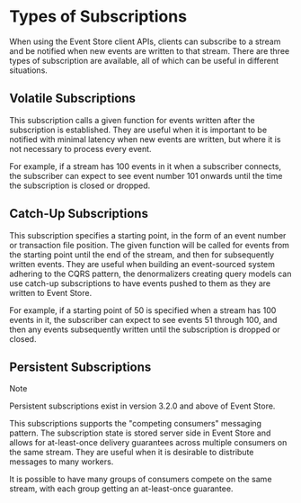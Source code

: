 # Types of Subscriptions

When using the Event Store client APIs, clients can subscribe to a stream and be notified when new events are written to that stream. There are three types of subscription are available, all of which can be useful in different situations.

## Volatile Subscriptions

This subscription calls a given function for events written after the subscription is established. They are useful when it is important to be notified with minimal latency when new events are written, but where it is not necessary to process every event.

For example, if a stream has 100 events in it when a subscriber connects, the subscriber can expect to see event number 101 onwards until the time the subscription is closed or dropped.

## Catch-Up Subscriptions

This subscription specifies a starting point, in the form of an event number or transaction file position. The given function will be called for events from the starting point until the end of the stream, and then for subsequently written events. They are useful when building an event-sourced system adhering to the CQRS pattern, the denormalizers creating query models can use catch-up subscriptions to have events pushed to them as they are written to Event Store.

For example, if a starting point of 50 is specified when a stream has 100 events in it, the subscriber can expect to see events 51 through 100, and then any events subsequently written until the subscription is dropped or closed.

## Persistent Subscriptions

> [!NOTE]
> Persistent subscriptions exist in version 3.2.0 and above of Event Store.

This subscriptions supports the "competing consumers" messaging pattern. The subscription state is stored server side in Event Store and allows for at-least-once delivery guarantees across multiple consumers on the same stream. They are useful when it is desirable to distribute messages to many workers.

It is possible to have many groups of consumers compete on the same stream, with each group getting an at-least-once guarantee.
